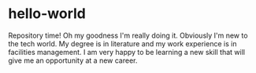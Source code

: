 # hello-world
Repository time!
Oh my goodness I'm really doing it. Obviously I'm new to the tech world. My degree is in literature and my work experience is in facilities management. I am very happy to be learning a new skill that will give me an opportunity at a new career.   
